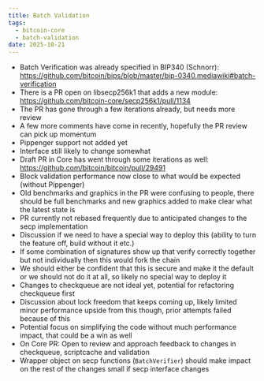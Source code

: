 ```yaml
---
title: Batch Validation
tags:
  - bitcoin-core
  - batch-validation
date: 2025-10-21
---
```


- Batch Verification was already specified in BIP340 (Schnorr):
  https://github.com/bitcoin/bips/blob/master/bip-0340.mediawiki#batch-verification
- There is a PR open on libsecp256k1 that adds a new module:
  https://github.com/bitcoin-core/secp256k1/pull/1134
- The PR has gone through a few iterations already, but needs more review
- A few more comments have come in recently, hopefully the PR review can pick up
  momentum
- Pippenger support not added yet
- Interface still likely to change somewhat
- Draft PR in Core has went through some iterations as well:
  https://github.com/bitcoin/bitcoin/pull/29491
- Block validation performance now close to what would be expected (without
  Pippenger)
- Old benchmarks and graphics in the PR were confusing to people, there should
  be full benchmarks and new graphics added to make clear what the latest state
  is
- PR currently not rebased frequently due to anticipated changes to the secp
  implementation
- Discussion if we need to have a special way to deploy this (ability to turn
  the feature off, build without it etc.)
- If some combination of signatures show up that verify correctly together but
  not individually then this would fork the chain
- We should either be confident that this is secure and make it the default or
  we should not do it at all, so likely no special way to deploy it
- Changes to checkqueue are not ideal yet, potential for refactoring checkqueue
  first
- Discussion about lock freedom that keeps coming up, likely limited minor
  performance upside from this though, prior attempts failed because of this
- Potential focus on simplifying the code without much performance impact, that
  could be a win as well
- On Core PR: Open to review and approach feedback to changes in checkqueue,
  scriptcache and validation
- Wrapper object on secp functions (`BatchVerifier`) should make impact on the
  rest of the changes small if secp interface changes
